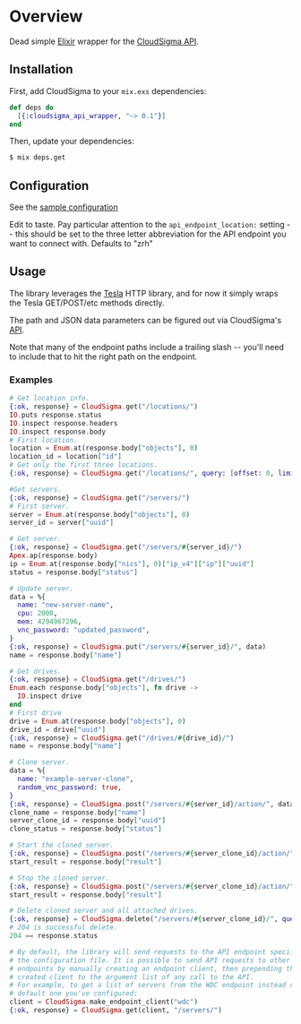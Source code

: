 # Overview

Dead simple [Elixir](http://elixir-lang.github.io) wrapper for the
[CloudSigma API](https://cloudsigma-docs.readthedocs.io/en/latest).

## Installation

First, add CloudSigma to your `mix.exs` dependencies:

```elixir
def deps do
  [{:cloudsigma_api_wrapper, "~> 0.1"}]
end
```
Then, update your dependencies:

```sh
$ mix deps.get
```

## Configuration

See the [sample configuration](config/config.sample.exs)

Edit to taste. Pay particular attention to the ```api_endpoint_location:```
setting -- this should be set to the three letter abbreviation for the API
endpoint you want to connect with. Defaults to "zrh"

## Usage

The library leverages the [Tesla](https://github.com/teamon/tesla) HTTP
library, and for now it simply wraps the Tesla GET/POST/etc methods
directly.

The path and JSON data parameters can be figured out via CloudSigma's
[API](https://cloudsigma-docs.readthedocs.io/en/latest).

Note that many of the endpoint paths include a trailing slash -- you'll need
to include that to hit the right path on the endpoint.

### Examples

```elixir
# Get location info.
{:ok, response} = CloudSigma.get("/locations/")
IO.puts response.status
IO.inspect response.headers
IO.inspect response.body
# First location.
location = Enum.at(response.body["objects"], 0)
location_id = location["id"]
# Get only the first three locations.
{:ok, response} = CloudSigma.get("/locations/", query: [offset: 0, limit: 3])

#Get servers.
{:ok, response} = CloudSigma.get("/servers/")
# First server.
server = Enum.at(response.body["objects"], 0)
server_id = server["uuid"]

# Get server.
{:ok, response} = CloudSigma.get("/servers/#{server_id}/")
Apex.ap(response.body)
ip = Enum.at(response.body["nics"], 0)["ip_v4"]["ip"]["uuid"]
status = response.body["status"]

# Update server.
data = %{
  name: "new-server-name",
  cpu: 2000,
  mem: 4294967296,
  vnc_password: "updated_password",
}
{:ok, response} = CloudSigma.put("/servers/#{server_id}/", data)
name = response.body["name"]

# Get drives.
{:ok, response} = CloudSigma.get("/drives/")
Enum.each response.body["objects"], fn drive ->
  IO.inspect drive
end
# First drive
drive = Enum.at(response.body["objects"], 0)
drive_id = drive["uuid"]
{:ok, response} = CloudSigma.get("/drives/#{drive_id}/")
name = response.body["name"]

# Clone server.
data = %{
  name: "example-server-clone",
  random_vnc_password: true,
}
{:ok, response} = CloudSigma.post("/servers/#{server_id}/action/", data, query: [do: "clone"])
clone_name = response.body["name"]
server_clone_id = response.body["uuid"]
clone_status = response.body["status"]

# Start the cloned server.
{:ok, response} = CloudSigma.post("/servers/#{server_clone_id}/action/", %{}, query: [do: "start"])
start_result = response.body["result"]

# Stop the cloned server.
{:ok, response} = CloudSigma.post("/servers/#{server_clone_id}/action/", %{}, query: [do: "stop"])
start_result = response.body["result"]

# Delete cloned server and all attached drives.
{:ok, response} = CloudSigma.delete("/servers/#{server_clone_id}/", query: [recurse: "all_drives"])
# 204 is successful delete.
204 == response.status

# By default, the library will send requests to the API endpoint specified in
# the configuration file. It is possible to send API requests to other
# endpoints by manually creating an endpoint client, then prepending the
# created client to the argument list of any call to the API.
# For example, to get a list of servers from the WDC endpoint instead of the
# default one you've configured:
client = CloudSigma.make_endpoint_client("wdc")
{:ok, response} = CloudSigma.get(client, "/servers/")

```
